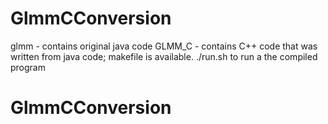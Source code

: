 # GlmmCConversion

glmm - contains original java code
GLMM_C - contains C++ code that was written from java code; makefile is available. ./run.sh to run a the compiled program
# GlmmCConversion
